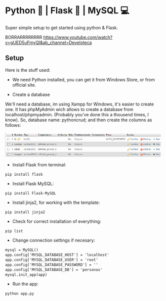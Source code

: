 # Python 🐍 | Flask 🧪 | MySQL 💻

Super simple setup to get started using python & Flask.


BORRARRRRRRRR
https://www.youtube.com/watch?v=gUED5uFmyQI&ab_channel=Develoteca



## Setup

Here is the stuff used:

- We need Python installed, you can get it from Windows Store, or from official site.

- Create a database

We'll need a database, im using Xampp for Windows, it's easier to create one. It has phpMyAdmin wich allows
to create a database from localhost/phpmyadmin. (Probably you've done this a thousend times, I know).
So, database name: pythoncrud; and then create the columns as follows:

![database](imgs/1.png)



- Install Flask from terminal:

```
pip install flask
```
- Install Flask MySQL:

```
pip install Flask-MySQL
```
- Install jinja2, for working with the template:

```
pip install jinja2
```
- Check for correct installation of everything:

```
pip list
```

- Change connection settings if necesary:
```
mysql = MySQL()
app.config['MYSQL_DATABASE_HOST'] = 'localhost'
app.config['MYSQL_DATABASE_USER'] = 'root'
app.config['MYSQL_DATABASE_PASSWORD'] = ''
app.config['MYSQL_DATABASE_DB'] = 'personas'
mysql.init_app(app)
```

- Run the app:
```
python app.py
```
